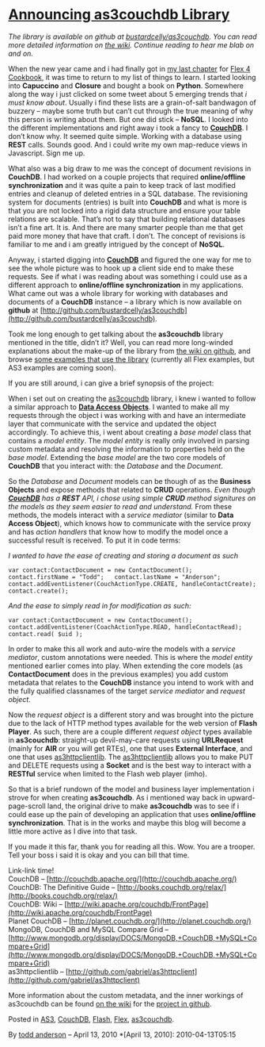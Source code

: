 # [Announcing as3couchdb Library](http://custardbelly.com/blog/2010/04/13/announcing-as3couchdb-library/)

_The library is available on github at [bustardcelly/as3couchdb](http://github.com/bustardcelly/as3couchdb). You can read more detailed information on [the wiki](http://wiki.github.com/bustardcelly/as3couchdb/). Continue reading to hear me blab on and on._

When the new year came and i had finally got in [my last chapter](http://custardbelly.com/blog/?p=132) for [Flex 4 Cookbook](http://www.amazon.com/Flex-Cookbook-Real-world-developing-Applications/dp/0596805616/ref=sr_1_1?ie=UTF8&s=books&qid=1271029122&sr=8-1), it was time to return to my list of things to learn. I started looking into **Capuccino** and **Closure** and bought a book on **Python**. Somewhere along the way i just clicked on some tweet about 5 emerging trends that _i must know about_. Usually i find these lists are a grain-of-salt bandwagon of buzzery – maybe some truth but can’t cut through the true meaning of why this person is writing about them. But one did stick – **NoSQL**. I looked into the different implementations and right away i took a fancy to **[CouchDB](http://couchdb.apache.org/)**. I don’t know why. It seemed quite simple. Working with a database using **REST** calls. Sounds good. And i could write my own map-reduce views in Javascript. Sign me up.

What also was a big draw to me was the concept of document revisions in **CouchDB**. I had worked on a couple projects that required **online/offline synchronization** and it was quite a pain to keep track of last modified entries and cleanup of deleted entries in a SQL database. The revisioning system for documents (entries) is built into **CouchDB** and what is more is that you are not locked into a rigid data structure and ensure your table relations are scalable. That’s not to say that building relational databases isn’t a fine art. It is. And there are many smarter people than me that get paid more money that have that craft. I don’t. The concept of revisions is familiar to me and i am greatly intrigued by the concept of **NoSQL**.

Anyway, i started digging into **[CouchDB](http://couchdb.apache.org/)** and figured the one way for me to see the whole picture was to hook up a client side end to make these requests. See if what i was reading about was something i could use as a different approach to **online/offline synchronization** in my applications. What came out was a whole library for working with databases and documents of a **CouchDB** instance – a library which is now available on **github** at [http://github.com/bustardcelly/as3couchdb](http://github.com/bustardcelly/as3couchdb).

Took me long enough to get talking about the **as3couchdb** library mentioned in the title, didn’t it? Well, you can read more long-winded explanations about the make-up of the library from [the wiki on github](http://wiki.github.com/bustardcelly/as3couchdb/), and browse [some examples that use the library](http://github.com/bustardcelly/as3couchdb/tree/master/examples/flex/) (currently all Flex examples, but AS3 examples are coming soon).

If you are still around, i can give a brief synopsis of the project:

When i set out on creating the [as3couchdb](http://github.com/bustardcelly/as3couchdb) library, i knew i wanted to follow a similar approach to [**Data Access Objects**](http://en.wikipedia.org/wiki/Data_access_object). I wanted to make all my requests through the object i was working with and have an intermediate layer that communicate with the service and updated the object accordingly. To achieve this, i went about creating a _base model_ class that contains a _model entity_. The _model entity_ is really only involved in parsing custom metadata and resolving the information to properties held on the _base model_. Extending the _base model_ are the two core models of **CouchDB** that you interact with: the _Database_ and the _Document_.

So the _Database_ and _Document_ models can be though of as the **Business Objects** and expose methods that related to **CRUD** operations. _Even though **[CouchDB](http://couchdb.apache.org/)** has a **REST** API, i chose using simple **CRUD** method signitures on the models as they seem easier to read and understand._ From these methods, the models interact with a _service mediator_ (similar to **Data Access Object**), which knows how to communicate with the service proxy and has _action handlers_ that know how to modify the model once a successful result is received. To put it in code terms:

_I wanted to have the ease of creating and storing a document as such_

`var contact:ContactDocument = new ContactDocument();  
contact.firstName = "Todd";  
contact.lastName = "Anderson";  
contact.addEventListener(CouchActionType.CREATE, handleContactCreate);  
contact.create();`

_And the ease to simply read in for modification as such:_

`var contact:ContactDocument = new ContactDocument();  
contact.addEventListener(CoachActionType.READ, handleContactRead);  
contact.read( $uid );`

In order to make this all work and auto-wire the models with a _service mediator_, custom annotations were needed. This is where the _model entity_ mentioned earlier comes into play. When extending the core models (as **ContactDocument** does in the previous examples) you add custom metadata that relates to the **CouchDB** instance you intend to work with and the fully qualified classnames of the target _service mediator_ and _request object_.

Now the _request object_ is a different story and was brought into the picture due to the lack of HTTP method types available for the web version of **Flash Player**. As such, there are a couple different _request object_ types available in **as3couchdb**: straight-up devil-may-care requests using **URLRequest** (mainly for **AIR** or you will get RTEs), one that uses **External Interface**, and one that uses [as3httpclientlib](http://github.com/gabriel/as3httpclient). The [as3httpclientlib](http://github.com/gabriel/as3httpclient) allows you to make PUT and DELETE requests using a **Socket** and is the best way to interact with a **RESTful** service when limited to the Flash web player (imho).

So that is a brief rundown of the model and business layer implementation i strove for when creating **as3couchdb**. As i mentioned way back in upward-page-scroll land, the original drive to make **as3couchdb** was to see if i could ease up the pain of developing an application that uses **online/offline synchronization**. That is in the works and maybe this blog will become a little more active as I dive into that task.

If you made it this far, thank you for reading all this. Wow. You are a trooper. Tell your boss i said it is okay and you can bill that time.

Link-link time!  
CouchDB – [http://couchdb.apache.org/](http://couchdb.apache.org/)  
CouchDB: The Definitive Guide – [http://books.couchdb.org/relax/](http://books.couchdb.org/relax/)  
CouchDB: Wiki – [http://wiki.apache.org/couchdb/FrontPage](http://wiki.apache.org/couchdb/FrontPage)  
Planet CouchDB – [http://planet.couchdb.org/](http://planet.couchdb.org/)  
MongoDB, CouchDB and MySQL Compare Grid – [http://www.mongodb.org/display/DOCS/MongoDB,+CouchDB,+MySQL+Compare+Grid](http://www.mongodb.org/display/DOCS/MongoDB,+CouchDB,+MySQL+Compare+Grid)  
as3httpclientlib – [http://github.com/gabriel/as3httpclient](http://github.com/gabriel/as3httpclient)

More information about the custom metadata, and the inner workings of as3couchdb can be found [on the wiki](http://wiki.github.com/bustardcelly/as3couchdb/) for the [project in github](http://github.com/bustardcelly/as3couchdb).

Posted in [AS3](http://custardbelly.com/blog/category/as3/), [CouchDB](http://custardbelly.com/blog/category/couchdb/), [Flash](http://custardbelly.com/blog/category/flash/), [Flex](http://custardbelly.com/blog/category/flex/), [as3couchdb](http://custardbelly.com/blog/category/as3couchdb/).

By [todd anderson](http://custardbelly.com/blog/author/todd-anderson/) – April 13, 2010
  *[April 13, 2010]: 2010-04-13T05:15
